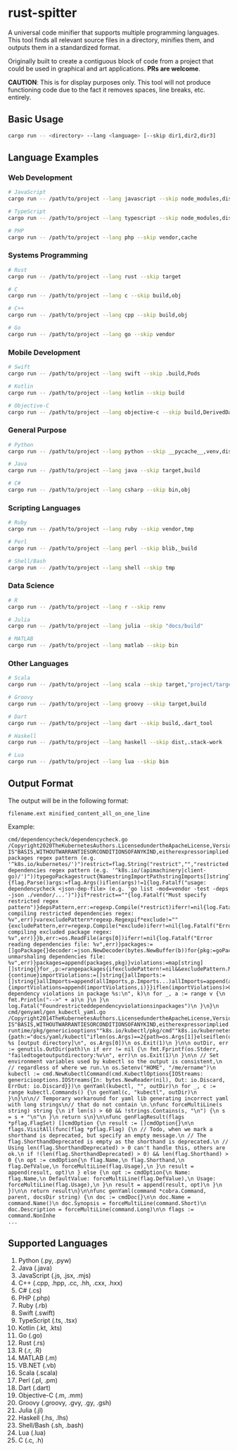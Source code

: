 # rust-spitter

A universal code minifier that supports multiple programming languages. This tool finds all relevant source files in a directory, minifies them, and outputs them in a standardized format.

Originally built to create a contiguous block of code from a project that could be used in graphical and art applications. **PRs are welcome**.

**CAUTION**: This is for display purposes only. This tool will not produce functioning code due to the fact it removes spaces, line breaks, etc. entirely.

## Basic Usage

```bash
cargo run -- <directory> --lang <language> [--skip dir1,dir2,dir3]
```

## Language Examples

### Web Development

```bash
# JavaScript
cargo run -- /path/to/project --lang javascript --skip node_modules,dist,coverage

# TypeScript
cargo run -- /path/to/project --lang typescript --skip node_modules,dist

# PHP
cargo run -- /path/to/project --lang php --skip vendor,cache
```

### Systems Programming

```bash
# Rust
cargo run -- /path/to/project --lang rust --skip target

# C
cargo run -- /path/to/project --lang c --skip build,obj

# C++
cargo run -- /path/to/project --lang cpp --skip build,obj

# Go
cargo run -- /path/to/project --lang go --skip vendor
```

### Mobile Development

```bash
# Swift
cargo run -- /path/to/project --lang swift --skip .build,Pods

# Kotlin
cargo run -- /path/to/project --lang kotlin --skip build

# Objective-C
cargo run -- /path/to/project --lang objective-c --skip build,DerivedData
```

### General Purpose

```bash
# Python
cargo run -- /path/to/project --lang python --skip __pycache__,venv,dist

# Java
cargo run -- /path/to/project --lang java --skip target,build

# C#
cargo run -- /path/to/project --lang csharp --skip bin,obj
```

### Scripting Languages

```bash
# Ruby
cargo run -- /path/to/project --lang ruby --skip vendor,tmp

# Perl
cargo run -- /path/to/project --lang perl --skip blib,_build

# Shell/Bash
cargo run -- /path/to/project --lang shell --skip tmp
```

### Data Science

```bash
# R
cargo run -- /path/to/project --lang r --skip renv

# Julia
cargo run -- /path/to/project --lang julia --skip "docs/build"

# MATLAB
cargo run -- /path/to/project --lang matlab --skip bin
```

### Other Languages

```bash
# Scala
cargo run -- /path/to/project --lang scala --skip target,"project/target"

# Groovy
cargo run -- /path/to/project --lang groovy --skip target,build

# Dart
cargo run -- /path/to/project --lang dart --skip build,.dart_tool

# Haskell
cargo run -- /path/to/project --lang haskell --skip dist,.stack-work

# Lua
cargo run -- /path/to/project --lang lua --skip bin
```

## Output Format

The output will be in the following format:
```
filename.ext minified_content_all_on_one_line
```

Example:
```
cmd/dependencycheck/dependencycheck.go /Copyright2020TheKubernetesAuthors.LicensedundertheApacheLicense,Version2.0(the"License");youmaynotusethisfileexceptincompliancewiththeLicense.YoumayobtainacopyoftheLicenseathttp:Unlessrequiredbyapplicablelaworagreedtoinwriting,softwaredistributedundertheLicenseisdistributedonan"AS IS"BASIS,WITHOUTWARRANTIESORCONDITIONSOFANYKIND,eitherexpressorimplied.SeetheLicenseforthespecificlanguagegoverningpermissionsandlimitationsundertheLicense.*/packagemainimport("bytes""encoding/json""flag""fmt""io""log""os""regexp")var(exclude=flag.String("exclude","","skip packages regex pattern (e.g. '^k8s.io/kubernetes/')")restrict=flag.String("restrict","","restricted dependencies regex pattern (e.g. '^k8s.io/(apimachinery|client-go)/')"))typegoPackagestruct{NamestringImportPathstringImports[]stringTestImports[]stringXTestImports[]string}funcmain(){flag.Parse()args:=flag.Args()iflen(args)!=1{log.Fatalf("usage: dependencycheck <json-dep-file> (e.g. 'go list -mod=vendor -test -deps -json ./vendor/...')")}if*restrict==""{log.Fatalf("Must specify restricted regex pattern")}depsPattern,err:=regexp.Compile(*restrict)iferr!=nil{log.Fatalf("Error compiling restricted dependencies regex: %v",err)}varexcludePattern*regexp.Regexpif*exclude!=""{excludePattern,err=regexp.Compile(*exclude)iferr!=nil{log.Fatalf("Error compiling excluded package regex: %v",err)}}b,err:=os.ReadFile(args[0])iferr!=nil{log.Fatalf("Error reading dependencies file: %v",err)}packages:=[]goPackage{}decoder:=json.NewDecoder(bytes.NewBuffer(b))for{pkg:=goPackage{}iferr:=decoder.Decode(&pkg);err!=nil{iferr==io.EOF{break}log.Fatalf("Error unmarshaling dependencies file: %v",err)}packages=append(packages,pkg)}violations:=map[string][]string{}for_,p:=rangepackages{ifexcludePattern!=nil&&excludePattern.MatchString(p.ImportPath){continue}importViolations:=[]string{}allImports:=[]string{}allImports=append(allImports,p.Imports...)allImports=append(allImports,p.TestImports...)allImports=append(allImports,p.XTestImports...)for_,i:=rangeallImports{ifdepsPattern.MatchString(i){importViolations=append(importViolations,i)}}iflen(importViolations)>0{violations[p.ImportPath]=importViolations}}iflen(violations)>0{fork,v:=rangeviolations{fmt.Printf("Found dependency violations in package %s:\n", k)\n for _, a := range v {\n fmt.Println("-->" + a)\n }\n }\n log.Fatal("Foundrestricteddependencyviolationsinpackages")\n }\n}\n
cmd/genyaml/gen_kubectl_yaml.go /Copyright2014TheKubernetesAuthors.LicensedundertheApacheLicense,Version2.0(the"License");youmaynotusethisfileexceptincompliancewiththeLicense.YoumayobtainacopyoftheLicenseathttp:Unlessrequiredbyapplicablelaworagreedtoinwriting,softwaredistributedundertheLicenseisdistributedonan"AS IS"BASIS,WITHOUTWARRANTIESORCONDITIONSOFANYKIND,eitherexpressorimplied.SeetheLicenseforthespecificlanguagegoverningpermissionsandlimitationsundertheLicense.*/packagemainimport("bytes""fmt""io""os""strings""github.com/spf13/cobra""github.com/spf13/pflag""k8s.io/cli-runtime/pkg/genericiooptions""k8s.io/kubectl/pkg/cmd""k8s.io/kubernetes/cmd/genutils"yaml"sigs.k8s.io/yaml/goyaml.v2")typecmdOptionstruct{NamestringShorthandstring`yaml:",omitempty"`DefaultValuestring`yaml:"default_value,omitempty"`Usagestring`yaml:",omitempty"`}typecmdDocstruct{NamestringSynopsisstring`yaml:",omitempty"`Descriptionstring`yaml:",omitempty"`Options[]cmdOption`yaml:",omitempty"`InheritedOptions[]cmdOption`yaml:"inherited_options,omitempty"`Examplestring`yaml:",omitempty"`SeeAlso[]string`yaml:"see_also,omitempty"`}funcmain(){path:="docs/yaml/kubectl"iflen(os.Args)==2{path=os.Args[1]}elseiflen(os.Args)>2{fmt.Fprintf(os.Stderr,"usage: %s [output directory]\n", os.Args[0])\n os.Exit(1)\n }\n\n outDir, err := genutils.OutDir(path)\n if err != nil {\n fmt.Fprintf(os.Stderr, "failedtogetoutputdirectory:%v\n", err)\n os.Exit(1)\n }\n\n // Set environment variables used by kubectl so the output is consistent,\n // regardless of where we run.\n os.Setenv("HOME", "/me/ername")\n kubectl := cmd.NewKubectlCommand(cmd.KubectlOptions{IOStreams: genericiooptions.IOStreams{In: bytes.NewReader(nil), Out: io.Discard, ErrOut: io.Discard}})\n genYaml(kubectl, "", outDir)\n for _, c := range kubectl.Commands() {\n genYaml(c, "kubectl", outDir)\n }\n}\n\n// Temporary workaround for yaml lib generating incorrect yaml with long strings\n// that do not contain \n.\nfunc forceMultiLine(s string) string {\n if len(s) > 60 && !strings.Contains(s, "\n") {\n s = s + "\n"\n }\n return s\n}\n\nfunc genFlagResult(flags *pflag.FlagSet) []cmdOption {\n result := []cmdOption{}\n\n flags.VisitAll(func(flag *pflag.Flag) {\n // Todo, when we mark a shorthand is deprecated, but specify an empty message.\n // The flag.ShorthandDeprecated is empty as the shorthand is deprecated.\n // Using len(flag.ShorthandDeprecated) > 0 can't handle this, others are ok.\n if !(len(flag.ShorthandDeprecated) > 0) && len(flag.Shorthand) > 0 {\n opt := cmdOption{\n flag.Name,\n flag.Shorthand,\n flag.DefValue,\n forceMultiLine(flag.Usage),\n }\n result = append(result, opt)\n } else {\n opt := cmdOption{\n Name: flag.Name,\n DefaultValue: forceMultiLine(flag.DefValue),\n Usage: forceMultiLine(flag.Usage),\n }\n result = append(result, opt)\n }\n })\n\n return result\n}\n\nfunc genYaml(command *cobra.Command, parent, docsDir string) {\n doc := cmdDoc{}\n\n doc.Name = command.Name()\n doc.Synopsis = forceMultiLine(command.Short)\n doc.Description = forceMultiLine(command.Long)\n\n flags := command.NonInhe
...
```

## Supported Languages

1. Python (.py, .pyw)
2. Java (.java)
3. JavaScript (.js, .jsx, .mjs)
4. C++ (.cpp, .hpp, .cc, .hh, .cxx, .hxx)
5. C# (.cs)
6. PHP (.php)
7. Ruby (.rb)
8. Swift (.swift)
9. TypeScript (.ts, .tsx)
10. Kotlin (.kt, .kts)
11. Go (.go)
12. Rust (.rs)
13. R (.r, .R)
14. MATLAB (.m)
15. VB.NET (.vb)
16. Scala (.scala)
17. Perl (.pl, .pm)
18. Dart (.dart)
19. Objective-C (.m, .mm)
20. Groovy (.groovy, .gvy, .gy, .gsh)
21. Julia (.jl)
22. Haskell (.hs, .lhs)
23. Shell/Bash (.sh, .bash)
24. Lua (.lua)
25. C (.c, .h)
